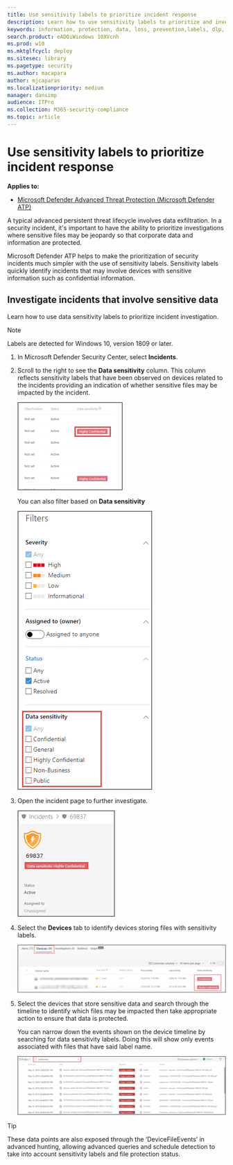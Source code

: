 ```yaml
---
title: Use sensitivity labels to prioritize incident response
description: Learn how to use sensitivity labels to prioritize and investigate incidents
keywords: information, protection, data, loss, prevention,labels, dlp, incident, investigate, investigation
search.product: eADQiWindows 10XVcnh
ms.prod: w10
ms.mktglfcycl: deploy
ms.sitesec: library
ms.pagetype: security
ms.author: macapara
author: mjcaparas
ms.localizationpriority: medium
manager: dansimp
audience: ITPro
ms.collection: M365-security-compliance 
ms.topic: article
---
```


# Use sensitivity labels to prioritize incident response  

**Applies to:**

- [Microsoft Defender Advanced Threat Protection (Microsoft Defender ATP)](https://go.microsoft.com/fwlink/p/?linkid=2069559)

A typical advanced persistent threat lifecycle involves data exfiltration. In a security incident, it's important to have the ability to prioritize investigations where sensitive files may be jeopardy so that corporate data and information are protected.

Microsoft Defender ATP helps to make the prioritization of security incidents much simpler with the use of sensitivity labels. Sensitivity labels quickly identify incidents that may involve devices with sensitive information such as confidential information. 

## Investigate incidents that involve sensitive data
Learn how to use data sensitivity labels to prioritize incident investigation.

>[!NOTE]
>Labels are detected for Windows 10, version 1809 or later.

1. In Microsoft Defender Security Center, select **Incidents**. 

2. Scroll to the right to see the **Data sensitivity** column. This column reflects sensitivity labels that have been observed on devices related to the incidents providing an indication of whether sensitive files may be impacted by the incident.

    ![Image of data sensitivity column](images/data-sensitivity-column.png)

    You can also filter based on **Data sensitivity** 

    ![Image of data sensitivity filter](images/data-sensitivity-filter.png)

3. Open the incident page to further investigate.

    ![Image of incident page details](images/incident-page.png)

4. Select the **Devices** tab to identify devices storing files with sensitivity labels.

    ![Image of device tab](images/investigate-devices-tab.png)
   

5. Select the devices that store sensitive data and search through the timeline to identify which files may be impacted then take appropriate action to ensure that data is protected. 

   You can narrow down the events shown on the device timeline by searching for data sensitivity labels. Doing this will show only events associated with files that have said label name.

    ![Image of device timeline with narrowed down search results based on label](images/machine-timeline-labels.png)


>[!TIP]
>These data points are also exposed through the ‘DeviceFileEvents’ in advanced hunting, allowing advanced queries and schedule detection to take into account sensitivity labels and file protection status. 
